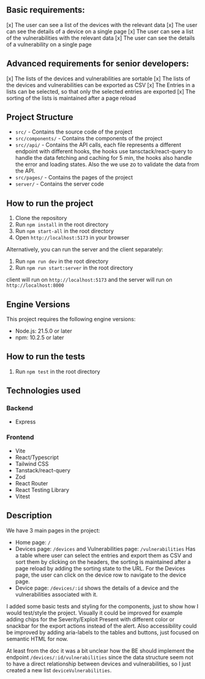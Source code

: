 ## Basic requirements:

[x] The user can see a list of the devices with the relevant data
[x] The user can see the details of a device on a single page
[x] The user can see a list of the vulnerabilities with the relevant data
[x] The user can see the details of a vulnerability on a single page

## Advanced requirements for senior developers:

[x] The lists of the devices and vulnerabilities are sortable
[x] The lists of the devices and vulnerabilities can be exported as CSV
[x] The Entries in a lists can be selected, so that only the selected entries are exported
[x] The sorting of the lists is maintained after a page reload

## Project Structure

- `src/` - Contains the source code of the project
- `src/components/` - Contains the components of the project
- `src//api/` - Contains the API calls, each file represents a different endpoint with different hooks,
  the hooks use tansctack/react-query to handle the data fetching and caching for 5 min, the hooks also handle the error and loading states.
  Also the we use zo to validate the data from the API.
- `src/pages/` - Contains the pages of the project
- `server/` - Contains the server code

## How to run the project

1. Clone the repository
2. Run `npm install` in the root directory
3. Run `npm start-all` in the root directory
4. Open `http://localhost:5173` in your browser

Alternatively, you can run the server and the client separately:

1. Run `npm run dev` in the root directory
2. Run `npm run start:server` in the root directory

client will run on `http://localhost:5173` and the server will run on `http://localhost:8000`

## Engine Versions

This project requires the following engine versions:

- Node.js: 21.5.0 or later
- npm: 10.2.5 or later

## How to run the tests

1. Run `npm test` in the root directory

## Technologies used

### Backend

- Express

### Frontend

- Vite
- React/Typescript
- Tailwind CSS
- Tanstack/react-query
- Zod
- React Router
- React Testing Library
- Vitest

## Description

We have 3 main pages in the project:

- Home page: `/`
- Devices page: `/devices` and Vulnerabilities page: `/vulnerabilities`
  Has a table where user can select the entries and export them as CSV and sort them by clicking on the headers, the sorting is maintained after a page reload by adding the sorting state to the URL.
  For the Devices page, the user can click on the device row to navigate to the device page.
- Device page: `/devices/:id` shows the details of a device and the vulnerabilities associated with it.

I added some basic tests and styling for the components, just to show how I would test/style the project.
Visually it could be improved for example adding chips for the Severity/Exploit Present with different color or snackbar for the export actions instead of the alert.
Also accessibility could be improved by adding aria-labels to the tables and buttons, just focused on semantic HTML for now.

At least from the doc it was a bit unclear how the BE should implement the endpoint `/devices/:id/vulnerabilities`
since the data structure seem not to have a direct relationship between devices and vulnerabilities,
so I just created a new list `deviceVulnerabilities`.
